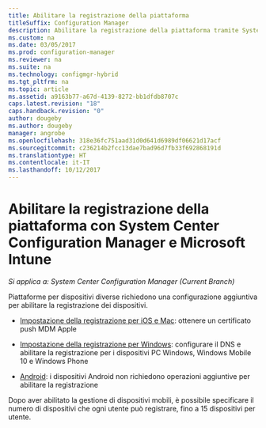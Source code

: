 ```yaml
---
title: Abilitare la registrazione della piattaforma
titleSuffix: Configuration Manager
description: Abilitare la registrazione della piattaforma tramite System Center Configuration Manager e Microsoft Intune.
ms.custom: na
ms.date: 03/05/2017
ms.prod: configuration-manager
ms.reviewer: na
ms.suite: na
ms.technology: configmgr-hybrid
ms.tgt_pltfrm: na
ms.topic: article
ms.assetid: a9163b77-a67d-4139-8272-bb1dfdb8707c
caps.latest.revision: "18"
caps.handback.revision: "0"
author: dougeby
ms.author: dougeby
manager: angrobe
ms.openlocfilehash: 318e36fc751aad31d0d641d6989df06621d17acf
ms.sourcegitcommit: c236214b2fcc13dae7bad96d7fb33f692868191d
ms.translationtype: HT
ms.contentlocale: it-IT
ms.lasthandoff: 10/12/2017
---
```

# <a name="enable-platform-enrollment-with-system-center-configuration-manager-and-microsoft-intune"></a>Abilitare la registrazione della piattaforma con System Center Configuration Manager e Microsoft Intune

*Si applica a: System Center Configuration Manager (Current Branch)*

Piattaforme per dispositivi diverse richiedono una configurazione aggiuntiva per abilitare la registrazione dei dispositivi.
  - [Impostazione della registrazione per iOS e Mac](enroll-hybrid-ios-mac.md): ottenere un certificato push MDM Apple

  - [Impostazione della registrazione per Windows](enroll-hybrid-windows.md): configurare il DNS e abilitare la registrazione per i dispositivi PC Windows, Windows Mobile 10 e Windows Phone

  - [Android](enroll-hybrid-android.md): i dispositivi Android non richiedono operazioni aggiuntive per abilitare la registrazione

Dopo aver abilitato la gestione di dispositivi mobili, è possibile specificare il numero di dispositivi che ogni utente può registrare, fino a 15 dispositivi per utente.
